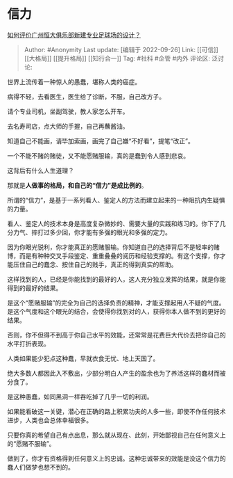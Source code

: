 # 信力
[如何评价广州恒大俱乐部新建专业足球场的设计？](https://www.zhihu.com/question/388198351/answer/1158968846)

> Author: #Anonymity
> Last update: [编辑于 2022-09-26]
> Link: [[可信]] [[大格局]] [[提升格局]] [[知行合一]]
> Tag: #社科 #企管 #内外
> 评论区:
> 泛讨论:

世界上流传着一种惊人的愚蠢，堪称人类的癌症。

病得不轻，去看医生，医生给了诊断，不服，自己改方子。

请个专业司机，坐副驾驶，教人家怎么开车。

去名寿司店，点大师的手握，自己再蘸酱油。

知道自己不能画，请毕加索画，画完了自己嫌“不好看”，提笔“改正”。

一个不能不赌的赌徒，又不能愿赌服输，真的是蠢到令人感到悲哀。

这背后有什么人生道理？

那就是**人做事的格局，和自己的“信力”是成比例的**。

所谓的“信力”，是基于一系列看人、鉴定人的方法而建立起来的一种阻抗内生疑惧的力量。

看人、鉴定人的技术本身是高度复杂微妙的、需要大量的实践和练习的。你下了几分力气、摔打过多少回，你才能有多强的眼光和多强的定力。

因为你眼光锐利，你才能真正的愿赌服输。你知道自己的选择背后不是轻率的赌博，而是有种种交叉手段鉴定、重重叠叠的阅历和经验支撑的。有这个支撑，你才能压住自己的蠢念、按住自己的贱手，真正的得到真实的帮助。

这样找到的人，已经是你能找到的最好的人，这人充分独立发挥的结果，就是你能得到的最好的结果。

是这个“愿赌服输”的完全为自己的选择负责的精神，才能支撑起用人不疑的气度。是这个气度和这个眼光的结合，会使得你找到对的人，获得你本人做不到的更好的结果。

否则，你不但得不到高于你自己水平的效能，还常常是花费巨大代价去把你自己的水平打折表现。

人类如果能少犯点这种蠢，早就衣食无忧、地上天国了。

绝大多数人都因此入不敷出，少部分明白人产生的盈余也为了养活这样的蠢材而被分食了。

是这种愚蠢，如同黑洞一样吞吃掉了几乎一切的利润。

如果能看破这一关键，潜心在正确的路上积累功夫的人多一些，即使不作任何技术进步，人类也会总体幸福很多。

只要你真的希望自己有点出息，那么就从现在、此刻，开始鄙视自己在任何意义上的“愿赌不服输”。

做到了，你才有资格得到任何意义上的忠诚。这种忠诚带来的效能是没这个信力的蠢人们做梦也想不到的。
